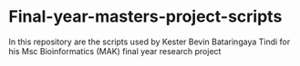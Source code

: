 # Final-year-masters-project-scripts
In this repository are the scripts used by Kester Bevin Bataringaya Tindi for his Msc Bioinformatics (MAK) final year research project
